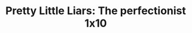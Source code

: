 ---
layout: episodio
title: "Pretty Little Liars: The perfectionist 1x10"
url_serie_padre: 'pretty-little-liars-2019-temporada-1'
category: 'series'
capitulo: 'yes'
anio: '2019'
prev: 'capitulo-9'
proximo: ''
sandbox: allow-same-origin allow-forms
idioma: 'Subtitulado'
calidad: 'Full HD'
reproductor: 'fembed'
reproductores: ["https://hls4.openloadpremium.com/player.php?id=dFVTd3dyMXN5dVJENEh0cUNJN0JuR0tDa3ZBRUdBNXFsSkhlYTFzWWZSS1gvRlpMckJsb3l6c1JIRU1sRS9SMWk4dXZaTUplM2FnSlM0Wld4cWVaZ1E9PQ&sub=https://sub.cuevana2.io/vtt-sub/sub7/Pretty.Little.Liars.The.Perfectionists.S01E10.vtt"]
tags:
- Drama
---